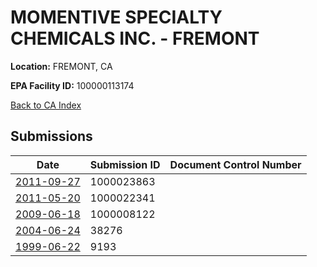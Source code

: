 # MOMENTIVE SPECIALTY CHEMICALS INC. - FREMONT

**Location:** FREMONT, CA

**EPA Facility ID:** 100000113174

[Back to CA Index](../../index.md)

## Submissions

| Date | Submission ID | Document Control Number |
|------|--------------|-------------------------|
| [2011-09-27](submissions/1000023863.md) | 1000023863 |  |
| [2011-05-20](submissions/1000022341.md) | 1000022341 |  |
| [2009-06-18](submissions/1000008122.md) | 1000008122 |  |
| [2004-06-24](submissions/38276.md) | 38276 |  |
| [1999-06-22](submissions/9193.md) | 9193 |  |

